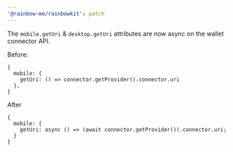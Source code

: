 ```yaml
---
'@rainbow-me/rainbowkit': patch
---
```


The `mobile.getUri` & `desktop.getUri` attributes are now async on the wallet connector API.

Before:

```tsx
{
  mobile: {
    getUri: () => connector.getProvider().connector.uri
  },
}
```

After

```tsx
{
  mobile: {
    getUri: async () => (await connector.getProvider()).connector.uri;
  }
}
```
